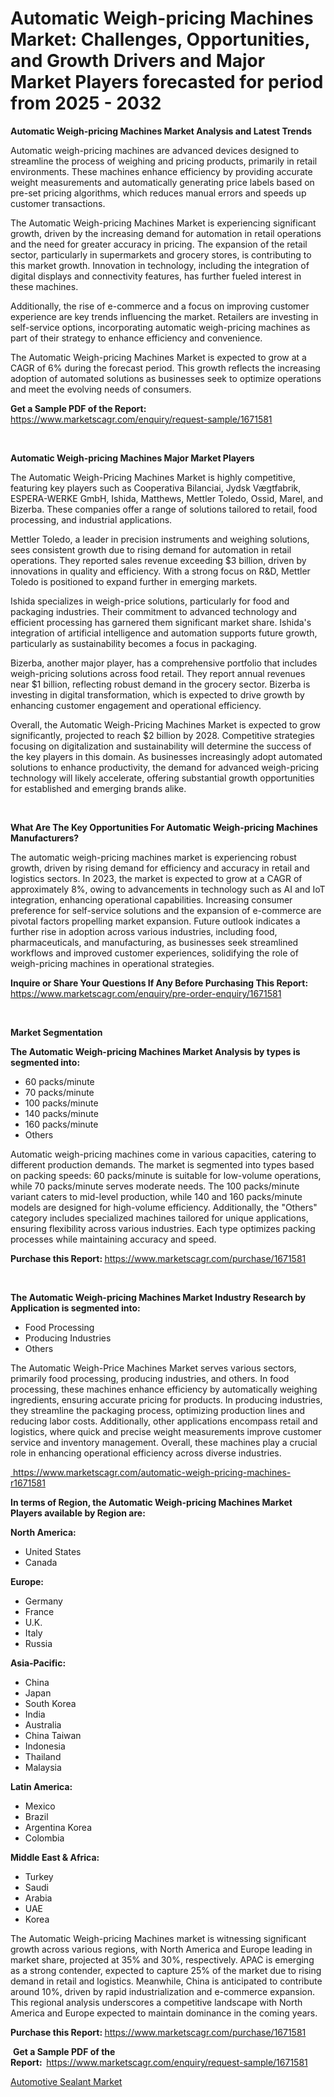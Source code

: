 <p><h1>Automatic Weigh-pricing Machines Market: Challenges, Opportunities, and Growth Drivers and Major Market Players forecasted for period from 2025 - 2032</h1></p><p><strong>Automatic Weigh-pricing Machines Market Analysis and Latest Trends</strong></p>
<p><p>Automatic weigh-pricing machines are advanced devices designed to streamline the process of weighing and pricing products, primarily in retail environments. These machines enhance efficiency by providing accurate weight measurements and automatically generating price labels based on pre-set pricing algorithms, which reduces manual errors and speeds up customer transactions.</p><p>The Automatic Weigh-pricing Machines Market is experiencing significant growth, driven by the increasing demand for automation in retail operations and the need for greater accuracy in pricing. The expansion of the retail sector, particularly in supermarkets and grocery stores, is contributing to this market growth. Innovation in technology, including the integration of digital displays and connectivity features, has further fueled interest in these machines.</p><p>Additionally, the rise of e-commerce and a focus on improving customer experience are key trends influencing the market. Retailers are investing in self-service options, incorporating automatic weigh-pricing machines as part of their strategy to enhance efficiency and convenience.</p><p>The Automatic Weigh-pricing Machines Market is expected to grow at a CAGR of 6% during the forecast period. This growth reflects the increasing adoption of automated solutions as businesses seek to optimize operations and meet the evolving needs of consumers.</p></p>
<p><strong>Get a Sample PDF of the Report:&nbsp;</strong> <a href="https://www.marketscagr.com/enquiry/request-sample/1671581?utm_campaign=2106&utm_medium=2&utm_source=Github&utm_content=ia&utm_term=25032025&utm_id=automatic-weigh-pricing-machines">https://www.marketscagr.com/enquiry/request-sample/1671581</a></p>
<p>&nbsp;</p>
<p><strong>Automatic Weigh-pricing Machines Major Market Players</strong></p>
<p><p>The Automatic Weigh-Pricing Machines Market is highly competitive, featuring key players such as Cooperativa Bilanciai, Jydsk Vægtfabrik, ESPERA-WERKE GmbH, Ishida, Matthews, Mettler Toledo, Ossid, Marel, and Bizerba. These companies offer a range of solutions tailored to retail, food processing, and industrial applications.</p><p>Mettler Toledo, a leader in precision instruments and weighing solutions, sees consistent growth due to rising demand for automation in retail operations. They reported sales revenue exceeding $3 billion, driven by innovations in quality and efficiency. With a strong focus on R&D, Mettler Toledo is positioned to expand further in emerging markets.</p><p>Ishida specializes in weigh-price solutions, particularly for food and packaging industries. Their commitment to advanced technology and efficient processing has garnered them significant market share. Ishida's integration of artificial intelligence and automation supports future growth, particularly as sustainability becomes a focus in packaging.</p><p>Bizerba, another major player, has a comprehensive portfolio that includes weigh-pricing solutions across food retail. They report annual revenues near $1 billion, reflecting robust demand in the grocery sector. Bizerba is investing in digital transformation, which is expected to drive growth by enhancing customer engagement and operational efficiency.</p><p>Overall, the Automatic Weigh-Pricing Machines Market is expected to grow significantly, projected to reach $2 billion by 2028. Competitive strategies focusing on digitalization and sustainability will determine the success of the key players in this domain. As businesses increasingly adopt automated solutions to enhance productivity, the demand for advanced weigh-pricing technology will likely accelerate, offering substantial growth opportunities for established and emerging brands alike.</p></p>
<p>&nbsp;</p>
<p><strong>What Are The Key Opportunities For Automatic Weigh-pricing Machines Manufacturers?</strong></p>
<p><p>The automatic weigh-pricing machines market is experiencing robust growth, driven by rising demand for efficiency and accuracy in retail and logistics sectors. In 2023, the market is expected to grow at a CAGR of approximately 8%, owing to advancements in technology such as AI and IoT integration, enhancing operational capabilities. Increasing consumer preference for self-service solutions and the expansion of e-commerce are pivotal factors propelling market expansion. Future outlook indicates a further rise in adoption across various industries, including food, pharmaceuticals, and manufacturing, as businesses seek streamlined workflows and improved customer experiences, solidifying the role of weigh-pricing machines in operational strategies.</p></p>
<p><strong>Inquire or Share Your Questions If Any Before Purchasing This Report:</strong> <a href="https://www.marketscagr.com/enquiry/pre-order-enquiry/1671581?utm_campaign=2106&utm_medium=2&utm_source=Github&utm_content=ia&utm_term=25032025&utm_id=automatic-weigh-pricing-machines">https://www.marketscagr.com/enquiry/pre-order-enquiry/1671581</a></p>
<p>&nbsp;</p>
<p><strong>Market Segmentation</strong></p>
<p><strong>The Automatic Weigh-pricing Machines Market Analysis by types is segmented into:</strong></p>
<p><ul><li>60 packs/minute</li><li>70 packs/minute</li><li>100 packs/minute</li><li>140 packs/minute</li><li>160 packs/minute</li><li>Others</li></ul></p>
<p><p>Automatic weigh-pricing machines come in various capacities, catering to different production demands. The market is segmented into types based on packing speeds: 60 packs/minute is suitable for low-volume operations, while 70 packs/minute serves moderate needs. The 100 packs/minute variant caters to mid-level production, while 140 and 160 packs/minute models are designed for high-volume efficiency. Additionally, the "Others" category includes specialized machines tailored for unique applications, ensuring flexibility across various industries. Each type optimizes packing processes while maintaining accuracy and speed.</p></p>
<p><strong>Purchase this Report:&nbsp;</strong><a href="https://www.marketscagr.com/purchase/1671581?utm_campaign=2106&utm_medium=2&utm_source=Github&utm_content=ia&utm_term=25032025&utm_id=automatic-weigh-pricing-machines">https://www.marketscagr.com/purchase/1671581</a></p>
<p>&nbsp;</p>
<p><strong>The Automatic Weigh-pricing Machines Market Industry Research by Application is segmented into:</strong></p>
<p><ul><li>Food Processing</li><li>Producing Industries</li><li>Others</li></ul></p>
<p><p>The Automatic Weigh-Price Machines Market serves various sectors, primarily food processing, producing industries, and others. In food processing, these machines enhance efficiency by automatically weighing ingredients, ensuring accurate pricing for products. In producing industries, they streamline the packaging process, optimizing production lines and reducing labor costs. Additionally, other applications encompass retail and logistics, where quick and precise weight measurements improve customer service and inventory management. Overall, these machines play a crucial role in enhancing operational efficiency across diverse industries.</p></p>
<p><a href="https://www.marketscagr.com/automatic-weigh-pricing-machines-r1671581?utm_campaign=2106&utm_medium=2&utm_source=Github&utm_content=ia&utm_term=25032025&utm_id=automatic-weigh-pricing-machines">&nbsp;https://www.marketscagr.com/automatic-weigh-pricing-machines-r1671581</a></p>
<p><strong>In terms of Region, the Automatic Weigh-pricing Machines Market Players available by Region are:</strong></p>
<p>
    <p> <strong> North America: </strong>
        <ul>
            <li>United States</li>
            <li>Canada</li>
        </ul>
        </p> 
    <p> <strong> Europe: </strong>
        <ul>
            <li>Germany</li>
            <li>France</li>
            <li>U.K.</li>
            <li>Italy</li>
            <li>Russia</li>
        </ul>
        </p> 
    <p> <strong> Asia-Pacific: </strong>
        <ul>
            <li>China</li>
            <li>Japan</li>
            <li>South Korea</li>
            <li>India</li>
            <li>Australia</li>
            <li>China Taiwan</li>
            <li>Indonesia</li>
            <li>Thailand</li>
            <li>Malaysia</li>
        </ul>
        </p> 
    <p> <strong> Latin America: </strong>
        <ul>
            <li>Mexico</li>
            <li>Brazil</li>
            <li>Argentina Korea</li>
            <li>Colombia</li>
        </ul>
        </p> 
    <p> <strong> Middle East & Africa: </strong>
        <ul>
            <li>Turkey</li>
            <li>Saudi</li>
            <li>Arabia</li>
            <li>UAE</li>
            <li>Korea</li>
        </ul>
    </p>
    </p>
<p><p>The Automatic Weigh-pricing Machines market is witnessing significant growth across various regions, with North America and Europe leading in market share, projected at 35% and 30%, respectively. APAC is emerging as a strong contender, expected to capture 25% of the market due to rising demand in retail and logistics. Meanwhile, China is anticipated to contribute around 10%, driven by rapid industrialization and e-commerce expansion. This regional analysis underscores a competitive landscape with North America and Europe expected to maintain dominance in the coming years.</p></p>
<p><strong>Purchase this Report: </strong><a href="https://www.marketscagr.com/purchase/1671581?utm_campaign=2106&utm_medium=2&utm_source=Github&utm_content=ia&utm_term=25032025&utm_id=automatic-weigh-pricing-machines">https://www.marketscagr.com/purchase/1671581</a></p>
<p>&nbsp;<strong>Get a Sample PDF of the Report:&nbsp;&nbsp;</strong><a href="https://www.marketscagr.com/enquiry/request-sample/1671581?utm_campaign=2106&utm_medium=2&utm_source=Github&utm_content=ia&utm_term=25032025&utm_id=automatic-weigh-pricing-machines">https://www.marketscagr.com/enquiry/request-sample/1671581</a></p>
<p><strong></strong></p>
<p><p><a href="https://github.com/YashRP12/Market-Research-Report-List-7/blob/main/automotive-sealant-market.md?utm_campaign=2106&utm_medium=2&utm_source=Github&utm_content=ia&utm_term=25032025&utm_id=automatic-weigh-pricing-machines">Automotive Sealant Market</a></p></p>